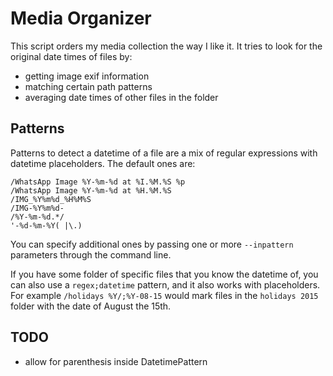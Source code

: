 Media Organizer
===============

This script orders my media collection the way I like it.
It tries to look for the original date times of files by:
* getting image exif information
* matching certain path patterns
* averaging date times of other files in the folder


## Patterns

Patterns to detect a datetime of a file are a mix of regular expressions with datetime placeholders.
The default ones are:

```
/WhatsApp Image %Y-%m-%d at %I.%M.%S %p
/WhatsApp Image %Y-%m-%d at %H.%M.%S
/IMG_%Y%m%d_%H%M%S
/IMG-%Y%m%d-
/%Y-%m-%d.*/
'-%d-%m-%Y( |\.)
```

You can specify additional ones by passing one or more `--inpattern` parameters through the command line.

If you have some folder of specific files that you know the datetime of, you can also use a `regex;datetime` pattern,
and it also works with placeholders. For example `/holidays %Y/;%Y-08-15` would mark files in the `holidays 2015` folder
with the date of August the 15th.


## TODO

* allow for parenthesis inside DatetimePattern